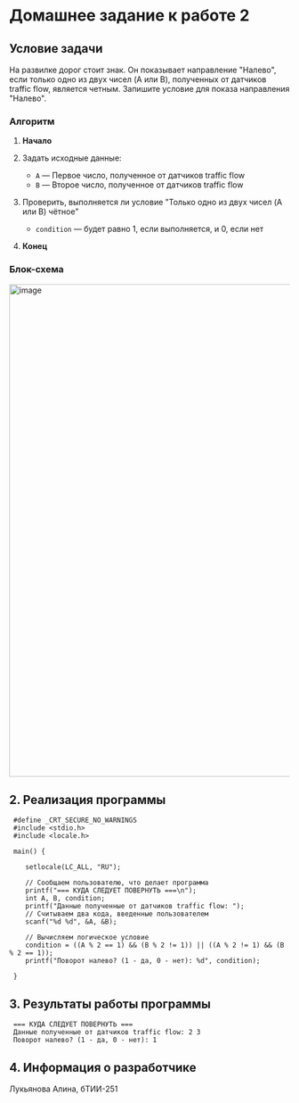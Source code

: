 # Домашнее задание к работе 2

## Условие задачи
На развилке дорог стоит знак. Он показывает направление "Налево", если только одно из двух чисел (A или B), полученных от датчиков traffic flow, является четным. Запишите условие для показа направления "Налево".

### Алгоритм
1. **Начало**
   
2. Задать исходные данные:
   - `A` — Первое число, полученное от датчиков traffic flow
   - `B` — Второе число, полученное от датчиков traffic flow
     
3. Проверить, выполняется ли условие "Только одно из двух чисел (A или B) чётное"
   - `condition` — будет равно 1, если выполняется, и 0, если нет
   
5. **Конец**

### Блок-схема

 [<img width="539" height="883" alt="image" src="https://github.com/user-attachments/assets/f8845d6e-7ba3-4dc7-8eeb-d3fa0cd058a1" />](lab_4_schema.png)


## 2. Реализация программы

<!-- Вставьте код программы-->
     #define _CRT_SECURE_NO_WARNINGS
     #include <stdio.h>
     #include <locale.h>
     
     main() {
     
     	setlocale(LC_ALL, "RU");
     
     	// Сообщаем пользователю, что делает программа
     	printf("=== КУДА СЛЕДУЕТ ПОВЕРНУТЬ ===\n");
     	int A, B, condition;
     	printf("Данные полученные от датчиков traffic flow: ");
     	// Считываем два кода, введенные пользователем
     	scanf("%d %d", &A, &B);
     
     	// Вычисляем логическое условие	
     	condition = ((A % 2 == 1) && (B % 2 != 1)) || ((A % 2 != 1) && (B % 2 == 1));
     	printf("Поворот налево? (1 - да, 0 - нет): %d", condition);
     
     }
  
## 3. Результаты работы программы

     === КУДА СЛЕДУЕТ ПОВЕРНУТЬ ===
     Данные полученные от датчиков traffic flow: 2 3
     Поворот налево? (1 - да, 0 - нет): 1

## 4. Информация о разработчике


Лукьянова Алина, бТИИ-251






